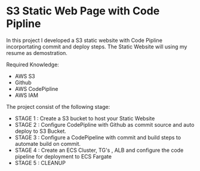 # S3 Static Web Page with Code Pipline

In this project I developed a S3 static website with Code Pipline incorportating commit and deploy steps. The Static Website will using my resume as demostration.

Required Knowledge:

- AWS S3
- Github
- AWS CodePipline
- AWS IAM


The project consist of the following stage:

- STAGE 1 : Create a S3 bucket to host your Static Website
- STAGE 2 : Configure CodePipline with Github as commit source and auto deploy to S3 Bucket.
- STAGE 3 : Configure a CodePipeline with commit and build steps to automate build on commit.
- STAGE 4 : Create an ECS Cluster, TG's , ALB and configure the code pipeline for deployment to ECS Fargate
- STAGE 5 : CLEANUP